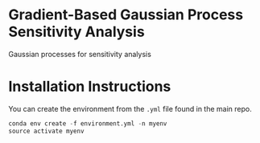 # Gradient-Based Gaussian Process Sensitivity Analysis
Gaussian processes for sensitivity analysis


# Installation Instructions

You can create the environment from the `.yml` file found in the main repo.

```python
conda env create -f environment.yml -n myenv
source activate myenv
```

